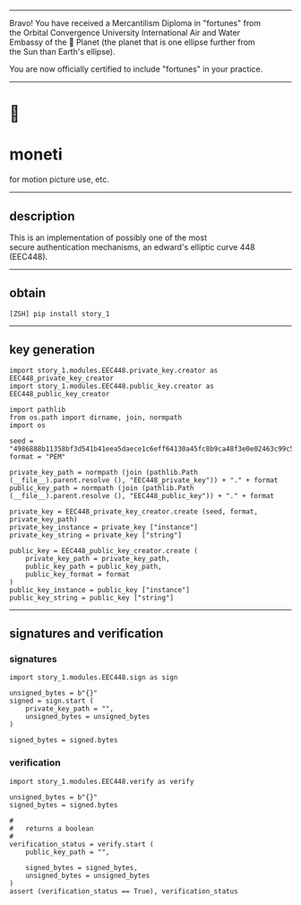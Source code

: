 


******

Bravo!  You have received a Mercantilism Diploma in "fortunes" from     
the Orbital Convergence University International Air and Water  
Embassy of the 🍊 Planet (the planet that is one ellipse further from  
the Sun than Earth's ellipse).  

You are now officially certified to include "fortunes" in your practice.  

******


# 🎥 
# moneti
for motion picture use, etc.   

---

## description
This is an implementation of possibly one of the most  
secure authentication mechanisms, an edward's elliptic curve 448 (EEC448).   

---

## obtain
`[ZSH] pip install story_1`

---

## key generation
```
import story_1.modules.EEC448.private_key.creator as EEC448_private_key_creator
import story_1.modules.EEC448.public_key.creator as EEC448_public_key_creator

import pathlib
from os.path import dirname, join, normpath
import os

seed = "4986888b11358bf3d541b41eea5daece1c6eff64130a45fc8b9ca48f3e0e02463c99c5aedc8a847686d669b7d547c18fe448fc5111ca88f4e8"
format = "PEM"

private_key_path = normpath (join (pathlib.Path (__file__).parent.resolve (), "EEC448_private_key")) + "." + format
public_key_path = normpath (join (pathlib.Path (__file__).parent.resolve (), "EEC448_public_key")) + "." + format

private_key = EEC448_private_key_creator.create (seed, format, private_key_path)
private_key_instance = private_key ["instance"]
private_key_string = private_key ["string"]

public_key = EEC448_public_key_creator.create (
	private_key_path = private_key_path,
	public_key_path = public_key_path,
	public_key_format = format
)
public_key_instance = public_key ["instance"]
public_key_string = public_key ["string"]
```

---

## signatures and verification

### signatures
```
import story_1.modules.EEC448.sign as sign

unsigned_bytes = b"{}"
signed = sign.start (
	private_key_path = "",
	unsigned_bytes = unsigned_bytes
)

signed_bytes = signed.bytes
```


### verification
```
import story_1.modules.EEC448.verify as verify

unsigned_bytes = b"{}"
signed_bytes = signed.bytes	
	
#
#	returns a boolean 
#
verification_status = verify.start (
	public_key_path = "",
	
	signed_bytes = signed_bytes,
	unsigned_bytes = unsigned_bytes
)
assert (verification_status == True), verification_status

```